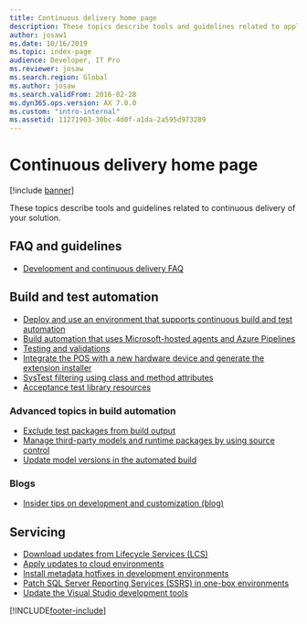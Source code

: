 ```yaml
---
title: Continuous delivery home page
description: These topics describe tools and guidelines related to application lifecycle management and continuous delivery of your solution.
author: josaw1
ms.date: 10/16/2019
ms.topic: index-page
audience: Developer, IT Pro
ms.reviewer: josaw
ms.search.region: Global
ms.author: josaw
ms.search.validFrom: 2016-02-28
ms.dyn365.ops.version: AX 7.0.0
ms.custom: "intro-internal"
ms.assetid: 11271903-30bc-4d0f-a1da-2a595d973289
---
```


# Continuous delivery home page

[!include [banner](../includes/banner.md)]

These topics describe tools and guidelines related to continuous delivery of your solution.

## FAQ and guidelines

- [Development and continuous delivery FAQ](continuous-delivery-faq.md)

## Build and test automation
- [Deploy and use an environment that supports continuous build and test automation](../perf-test/continuous-build-test-automation.md)
- [Build automation that uses Microsoft-hosted agents and Azure Pipelines](hosted-build-automation.md)
- [Testing and validations](../perf-test/testing-validation.md)
- [Integrate the POS with a new hardware device and generate the extension installer](../../../commerce/dev-itpro/hardware-device-extension.md)
- [SysTest filtering using class and method attributes](../perf-test/systest-filtering.md)
- [Acceptance test library resources](../perf-test/acceptance-test-library.md)

### Advanced topics in build automation
- [Exclude test packages from build output](exclude-test-packages.md)
- [Manage third-party models and runtime packages by using source control](manage-runtime-packages.md)
- [Update model versions in the automated build](version-models-build.md)

### Blogs

- [Insider tips on development and customization (blog)](https://community.dynamics.com/365/financeandoperations/b/newdynamicsax)

## Servicing
- [Download updates from Lifecycle Services (LCS)](../migration-upgrade/download-hotfix-lcs.md)
- [Apply updates to cloud environments](../deployment/apply-deployable-package-system.md)
- [Install metadata hotfixes in development environments](../migration-upgrade/install-metadata-hotfix-package.md)
- [Patch SQL Server Reporting Services (SSRS) in one-box environments](../migration-upgrade/patch-reporting-service-environment.md)
- [Update the Visual Studio development tools](update-development-tools.md)


[!INCLUDE[footer-include](../../../includes/footer-banner.md)]
